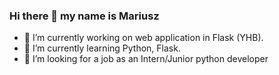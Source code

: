 ### Hi there 👋 my name is Mariusz

- 🔭 I’m currently working on web application in Flask (YHB).
- 🌱 I’m currently learning Python, Flask.
- 🔎 I’m looking for a job as an Intern/Junior python developer

<!--
**marsiekiera/marsiekiera** is a ✨ _special_ ✨ repository because its `README.md` (this file) appears on your GitHub profile.

Here are some ideas to get you started:

- 🔭 I’m currently working on web application in Flask (YHB).
- 🌱 I’m currently learning Python, Flask.
- 👯 I’m looking to collaborate on ...
- 🤔 I’m looking for a job as an Intern/Junior python developer
- 💬 Ask me about ...
- 📫 How to reach me: ...
- 😄 Pronouns: ...
- ⚡ Fun fact: ...
-->
